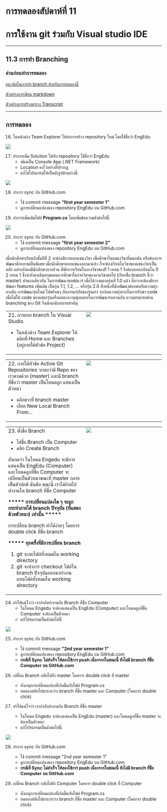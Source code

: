 # การทดลองสัปดาห์ที่ 11  #
# การใช้งาน git ร่วมกับ Visual studio IDE #
---

## 11.3 การทำ Branching ##

### อ่านก่อนทำการทดลอง ###

[แนวคิดในการทำ branch สำหรับการทดลองนี้](./Week_11_Branching_concept.md)

[ตัวอย่างการเขียน markdown](./markdown_giude.md)

[ตัวอย่างการสร้างตาราง Transcript](./Transcript_table_example.md)

---
## การทดลอง ##


16. ในหน้าต่าง Team Explorer  ให้ทำการสร้าง repository  ใหม่ โดยใช้ชื่อว่า EngEdu<p>
<img src = "./images/Fig-3.34.png">

17. ทำการเพิ่ม Solution ให้กับ repository ใช้ชื่อว่า EngEdu 
    <ul>
        <li> ชนิดเป็น Console App (.NET Framework)
        <li> Location คงไว้อย่างที่ปรากฏ
        <li> แก้ไขโปรแกรมให้เป็นดังรูปด้านล่างนี้
    </ul>

<img src = "./images/Fig-3.35.png">

18. ทำการ sync กับ GitHub.com
    <ul>
        <li> ใช้ commit message <b>“first year semester 1”</b>
        <li> ดูการเปลี่ยนแปลงของ repository EngEdu บน GitHub.com
    </ul>    




19. ทำการเพิ่มเติมไฟล์ __Program.cs__ โดยเพิ่มข้อความดังต่อไปนี้<p>
<img src = "./images/Fig-3.36.png">

20. ทำการ sync กับ GitHub.com
    <ul>
        <li> ใช้ commit message <b>“first year semester 2”</b>
        <li> ดูการเปลี่ยนแปลงของ repository EngEdu บน GitHub.com
    </ul>    



เมื่อนักศึกษาเรียนถึงชั้นปีที่ 2 จะต้องมีการแยกแขนงวิชา เพื่อศึกษาในแขนงวิชาที่ตนถนัด หรือต้องการพัฒนาศักยภาพเป็นพิเศษ เมื่อนักศึกษาแยกแขนงออกมาแล้ว ก็จะต้องเรียนในวิชาของแขนงวิชาเป็นหลัก แต่จะยังคงมีนักศึกษาบางส่วน ที่พักการเรียนในบางวิชาของปี 1 เทอม 1  จึงต้องลงทะเบียนใน ปี 2 เทอม 1 ซึ่งจะยังคงเดินตามแผนการศึกษาในรายวิชาของภาควิชาต่อไป (เรียกชื่อ branch นี้ว่า  master) 
ทำนองเดียวกัน ในการพัฒนาซอฟต์แวร์ เมื่อได้วางตลาดรุ่นที่ 1.0 แล้ว ก็อาจจะต้องมีการพัฒนา features เพิ่มเติม เป็นรุ่น 1.1, 1.2, … หรือรุ่น 2.0 สิ่งหนึ่งที่นักพัฒนาต้องพบกับความยุ่งยากคือ การพัฒนารุ่นใหม่ ไปพร้อมๆ กับการแก้บักของรุ่นเก่า จะเกิดความยุ่งยากในการรักษา code เพื่อไม่ให้ code ของแต่ละรุ่นหรือแต่ละความมุ่งหมายในการพัฒนารบกวนกัน ความสามารถด้าน branching ของ Git จึงเข้ามามีบทบาทสำคัญ
 
 

<table>
<tr> 
<td valign="top" width = "50%">21. การแยก branch ใน Visual Studio
    <ul>
        <li> ในหน้าต่าง Team Explorer ให้คลิกที่ Home และ Branches (อยู่ภายใต้หัวข้อ Project)
    </ul>    
</td>
<td valign="top"><img src = "./images/Fig-3.37.png"> </p> </td>
</tr>
</table>

<table>
<tr> 
<td valign="top"  width = "50%">22. ภายใต้หัวข้อ  Active Git Repositories จะพบว่ามี Repo ของเราตามด้วย (master) และมี branch ที่ชื่อว่า master เป็นโหนดลูก แสดงเป็นตัวหนา
    <ul>
        <li> คลิกขวาที่ branch master
        <li> เลือก New Local Branch From...
    </ul>    
</td>
<td valign="top"><img src = "./images/Fig-3.38.png"> </p> </td>
</tr>
</table>

<table>
<tr> 
<td valign="top"  width = "50%">23. ตั้งชื่อ  Branch
    <ul>
        <li> ใส่ชื่อ Branch เป็น Computer
        <li> คลิก Create Branch
    </ul>    
สังเกตว่า ในโหนด Engedu จะมีการแสดงเป็น  EngEdu (Computer) และโหนดลูกที่ชื่อ Computer จะเปลี่ยนเป็นตัวหนาขณะที่ master กลายเป็นตัวปกติ นั่นคือ ขณะนี้ เราได้ย้ายไปทำงานใน branch ที่ชื่อ Computer
  
<p><p>
<b>***** การเปลี่ยนแปลงใด ๆ จะถูกกระทำภายใต้ branch ปัจจุบัน (ที่แสดงด้วยตัวหนา) เท่านั้น ***** </b>
<p><p>
    
การเปลี่ยน branch ทำได้ง่ายๆ โดยการ double  click ที่ชื่อ branch 

<b>***** ทุกครั้งที่มีการเปลี่ยน branch </b>
1. git จะลบไฟล์ทั้งหมดใน working directory 
2. git จะทำการ checkout ไฟล์ใน branch ปัจจุบันออกมาทำงาน  แทนไฟล์ทั้งหมดใน working directory

</td>
<td valign="top"><img src = "./images/Fig-3.39.png"> </p> </td>
</tr>
</table>

 
24. ทำให้แน่ใจว่า เรากำลังทำงานกับ Branch ที่ชื่อ  Computer 
    <ul>
        <li>ในโหนด Engedu จะต้องแสดงเป็น  EngEdu (Computer) และโหนดลูกที่ชื่อ Computer จะต้องเป็นตัวหนา
        <li>แก้โปรแกรมเป็นดังต่อไปนี้ 
    </ul>
<img src = "./images/Fig-3.40.png">


25. ทำการ sync กับ GitHub.com
    <ul>
        <li>ใช้ commit message <b>"2nd  year semester 1"</b>
        <li>ดูการเปลี่ยนแปลงของ repository EngEdu บน GitHub.com
        <li><b>กรณีที่ Sync  ไม่สำเร็จ ให้ลองใช้การ push เนื่องจากในขณะนี้ ยังไม่มี branch ที่ชื่อ Computer บน GitHub.com</b>
    </ul>


26. เปลี่ยน Branch กลับไปยัง master โดยการ double click ที่ master
    <ul>
        <li>สังเกตุการเปลี่ยนแปลงที่เกิดขึ้นกับไฟล์ Program.cs
        <li>ทดลองสลับไปมาระหว่าง branch ที่ชื่อ master และ Computer (โดยการ double click)
    </ul>



27. ทำให้แน่ใจว่า เรากำลังทำงานกับ Branch ที่ชื่อ  master
    <ul>
        <li>ในโหนด Engedu จะต้องแสดงเป็น  EngEdu (master) และโหนดลูกที่ชื่อ master จะต้องเป็นตัวหนา
        <li>แก้โปรแกรมเป็นดังต่อไปนี้ 
    </ul>
<img src = "./images/Fig-3.41.png">

<p>

28. ทำการ sync กับ GitHub.com
    <ul>
        <li>ใช้ commit message “2nd  year semester 1”
        <li>ดูการเปลี่ยนแปลงของ repository EngEdu บน GitHub.com
        <li><b>กรณีที่ Sync  ไม่สำเร็จ ให้ลองใช้การ push เนื่องจากในขณะนี้ ยังไม่มี branch ที่ชื่อ Computer บน GitHub.com</b>

    </ul>

29. เปลี่ยน Branch กลับไปยัง Computer โดยการ double click ที่ Computer
    <ul>
        <li>สังเกตุการเปลี่ยนแปลงที่เกิดขึ้นกับไฟล์ Program.cs
        <li>ทดลองสลับไปมาระหว่าง branch ที่ชื่อ master และ Computer (โดยการ double click)
    </ul>
